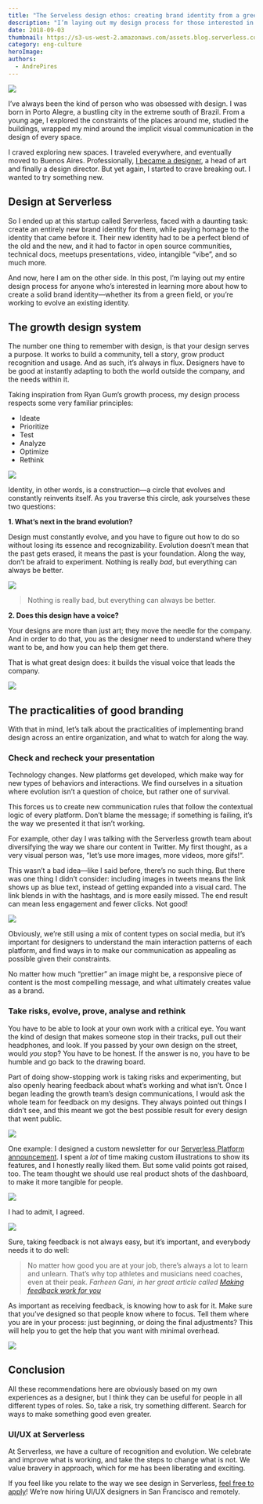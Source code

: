 ```yaml
---
title: "The Serveless design ethos: creating brand identity from a green field"
description: "I’m laying out my design process for those interested in creating a solid brand identity—whether its from a green field, or you’re working to evolve an existing one."
date: 2018-09-03
thumbnail: https://s3-us-west-2.amazonaws.com/assets.blog.serverless.com/serverless-design/serverless-design-andre-thumb.jpg
category: eng-culture
heroImage:
authors:
  - AndrePires
---
```


<img src="https://s3-us-west-2.amazonaws.com/assets.blog.serverless.com/serverless-design/serverless-design-andre.jpg">

I’ve always been the kind of person who was obsessed with design. I was born in Porto Alegre, a bustling city in the extreme south of Brazil. From a young age, I explored the constraints of the places around me, studied the buildings, wrapped my mind around the implicit visual communication in the design of every space.

I craved exploring new spaces. I traveled everywhere, and eventually moved to Buenos Aires. Professionally, [I became a designer](https://dribbble.com/carlosandrebp), a head of art and finally a design director. But yet again, I started to crave breaking out. I wanted to try something new. 

## Design at Serverless

So I ended up at this startup called Serverless, faced with a daunting task: create an entirely new brand identity for them, while paying homage to the identity that came before it. Their new identity had to be a perfect blend of the old and the new, and it had to factor in open source communities, technical docs, meetups presentations, video, intangible “vibe”, and so much more. 

And now, here I am on the other side. In this post, I’m laying out my entire design process for anyone who’s interested in learning more about how to create a solid brand identity—whether its from a green field, or you’re working to evolve an existing identity.

## The growth design system

The number one thing to remember with design, is that your design serves a purpose. It works to build a community, tell a story, grow product recognition and usage. And as such, it’s always in flux. Designers have to be good at instantly adapting to both the world outside the company, and the needs within it.

Taking inspiration from Ryan Gum’s growth process, my design process respects some very familiar principles: 
- Ideate
- Prioritize
- Test
- Analyze
- Optimize
- Rethink

<img src="https://s3-us-west-2.amazonaws.com/assets.blog.serverless.com/serverless-design/serverless_growth-process.png">

Identity, in other words, is a construction—a circle that evolves and constantly reinvents itself. As you traverse this circle, ask yourselves these two questions:

**1. What’s next in the brand evolution?**

Design must constantly evolve, and you have to figure out how to do so without losing its essence and recognizability. Evolution doesn’t mean that the past gets erased, it means the past is your foundation. Along the way, don’t be afraid to experiment. Nothing is really _bad_, but everything can always be better.

<img src="https://s3-us-west-2.amazonaws.com/assets.blog.serverless.com/serverless-design/serverless_company+goals.png">

> Nothing is really bad, but everything can always be better.

**2. Does this design have a voice?**

Your designs are more than just art; they move the needle for the company. And in order to do that, you as the designer need to understand where they want to be, and how you can help them get there.

That is what great design does: it builds the visual voice that leads the company.

<img src="https://s3-us-west-2.amazonaws.com/assets.blog.serverless.com/serverless-design/serverless_past.png">

## The practicalities of good branding

With that in mind, let’s talk about the practicalities of implementing brand design across an entire organization, and what to watch for along the way.

### Check and recheck your presentation 

Technology changes. New platforms get developed, which make way for new types of behaviors and interactions. We find ourselves in a situation where evolution isn’t a question of choice, but rather one of survival. 

This forces us to create new communication rules that follow the contextual logic of every platform. Don’t blame the message; if something is failing, it’s the way we presented it that isn’t working.

For example, other day I was talking with the Serverless growth team about diversifying the way we share our content in Twitter. My first thought, as a very visual person was, “let’s use more images, more videos, more gifs!“.

This wasn’t a bad idea—like I said before, there’s no such thing. But there was one thing I didn’t consider: including images in tweets means the link shows up as blue text, instead of getting expanded into a visual card. The link blends in with the hashtags, and is more easily missed. The end result can mean less engagement and fewer clicks. Not good!

<img src="https://s3-us-west-2.amazonaws.com/assets.blog.serverless.com/serverless-design/serverless_twitter.png">

Obviously, we’re still using a mix of content types on social media, but it’s important for designers to understand the main interaction patterns of each platform, and find ways in to make our communication as appealing as possible given their constraints.

No matter how much “prettier” an image might be, a responsive piece of content is the most compelling message, and what ultimately creates value as a brand.

### Take risks, evolve, prove, analyse and rethink

You have to be able to look at your own work with a critical eye. You want the kind of design that makes someone stop in their tracks, pull out their headphones, and look. If you passed by your own design on the street, would *you* stop? You have to be honest. If the answer is no, you have to be humble and go back to the drawing board.

Part of doing show-stopping work is taking risks and experimenting, but also openly hearing feedback about what’s working and what isn’t. Once I began leading the growth team’s design communications, I would ask the whole team for feedback on my designs. They always pointed out things I didn’t see, and this meant we got the best possible result for every design that went public.

<img src="https://s3-us-west-2.amazonaws.com/assets.blog.serverless.com/serverless-design/serverless_ilustrations1-8.png">

One example: I designed a custom newsletter for our [Serverless Platform announcement](https://serverless.com/blog/serverless-platform-beta-helps-teams-operationalize-development/). I spent a _lot_ of time making custom illustrations to show its features, and I honestly really liked them. But some valid points got raised, too. The team thought we should use real product shots of the dashboard, to make it more tangible for people.

<img src="https://s3-us-west-2.amazonaws.com/assets.blog.serverless.com/serverless-design/serverless_ilustrations2-8.png">

I had to admit, I agreed.

<img src="https://s3-us-west-2.amazonaws.com/assets.blog.serverless.com/serverless-design/serverless_newsletter.png">

Sure, taking feedback is not always easy, but it’s important, and everybody needs it to do well:

> No matter how good you are at your job, there’s always a lot to learn and unlearn. That’s why top athletes and musicians need coaches, even at their peak.
*Farheen Gani, in her great article called [Making feedback work for you](https://medium.com/inside-design/making-feedback-work-for-you-b49288b5059c)*

As important as receiving feedback, is knowing how to ask for it. Make sure that you’ve designed so that people know where to focus. Tell them where you are in your process: just beginning, or doing the final adjustments? This will help you to get the help that you want with minimal overhead.

<img src="https://s3-us-west-2.amazonaws.com/assets.blog.serverless.com/serverless-design/Serverless-Andre-Post0106.png">

## Conclusion

All these recommendations here are obviously based on my own experiences as a designer, but I think they can be useful for people in all different types of roles. So, take a risk, try something different. Search for ways to make something good even greater.

### UI/UX at Serverless

At Serverless, we have a culture of recognition and evolution. We celebrate and improve what is working, and take the steps to change what is not. We value bravery in approach, which for me has been liberating and exciting.

If you feel like you relate to the way we see design in Serverless, [feel free to apply](https://jobs.lever.co/serverless)! We’re now hiring UI/UX designers in San Francisco and remotely.
